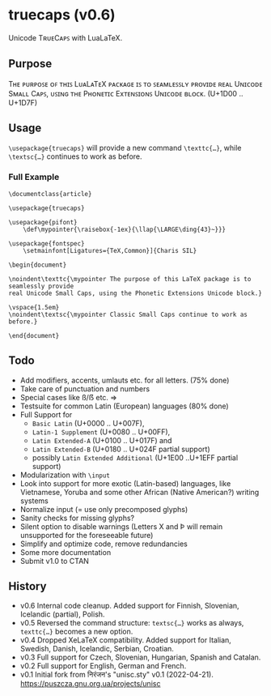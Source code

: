 # truecaps (v0.6)
Unicode TʀᴜᴇCᴀᴘꜱ with LuaLaTeX.

## Purpose

Tʜᴇ ᴘᴜʀᴘᴏꜱᴇ ᴏꜰ ᴛʜɪꜱ LᴜᴀLᴀTᴇX ᴘᴀᴄᴋᴀɢᴇ ɪꜱ ᴛᴏ ꜱᴇᴀᴍʟᴇꜱꜱʟʏ ᴘʀᴏᴠɪᴅᴇ ʀᴇᴀʟ Uɴɪᴄᴏᴅᴇ Sᴍᴀʟʟ
Cᴀᴘꜱ, ᴜꜱɪɴɢ ᴛʜᴇ Pʜᴏɴᴇᴛɪᴄ Exᴛᴇɴꜱɪᴏɴꜱ Uɴɪᴄᴏᴅᴇ ʙʟᴏᴄᴋ. (U+1D00 .. U+1D7F)

## Usage

`\usepackage{truecaps}` will provide a new command `\texttc{…}`, while `\textsc{…}` continues to work as before.

### Full Example

```
\documentclass{article}

\usepackage{truecaps}

\usepackage{pifont}
	\def\mypointer{\raisebox{-1ex}{\llap{\LARGE\ding{43}~}}}

\usepackage{fontspec}
	\setmainfont[Ligatures={TeX,Common}]{Charis SIL}

\begin{document}

\noindent\texttc{\mypointer The purpose of this LaTeX package is to seamlessly provide 
real Unicode Small Caps, using the Phonetic Extensions Unicode block.}

\vspace{1.5em}
\noindent\textsc{\mypointer Classic Small Caps continue to work as before.}

\end{document}
```

## Todo

* Add modifiers, accents, umlauts etc. for all letters. (75% done)
* Take care of punctuation and numbers
* Special cases like ß/ẞ etc. =>
* Testsuite for common Latin (European) languages (80% done)
* Full Support for 
	- `Basic Latin` (U+0000 .. U+007F), 
	- `Latin-1 Supplement` (U+0080 .. U+00FF), 
	- `Latin Extended-A` (U+0100 .. U+017F) and 
	- `Latin Extended-B` (U+0180 .. U+024F partial support)
	- possibly `Latin Extended Additional` (U+1E00 ..U+1EFF partial support)
* Modularization with `\input`
* Look into support for more exotic (Latin-based) languages, 
like Vietnamese, Yoruba and some other African (Native American?) writing systems
* Normalize input (= use only precomposed glyphs)
* Sanity checks for missing glyphs?
* Silent option to disable warnings (Letters X and Þ will remain unsupported for the foreseeable future)
* Simplify and optimize code, remove redundancies
* Some more documentation
* Submit v1.0 to CTAN

## History

* v0.6 Internal code cleanup. Added support for Finnish, Slovenian, Icelandic (partial), Polish.
* v0.5 Reversed the command structure: `textsc{…}` works as always, `texttc{…}` becomes a new option.
* v0.4 Dropped XeLaTeX compatibility. Added support for Italian, Swedish, Danish, Icelandic, Serbian, Croatian.
* v0.3 Full support for Czech, Slovenian, Hungarian, Spanish and Catalan.
* v0.2 Full support for English, German and French.
* v0.1 Initial fork from निरंजन's "unisc.sty" v0.1 (2022-04-21).
https://puszcza.gnu.org.ua/projects/unisc

